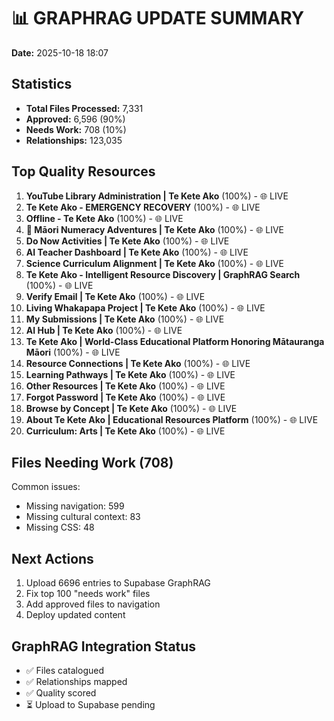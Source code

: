 # 📊 GRAPHRAG UPDATE SUMMARY
**Date:** 2025-10-18 18:07

## Statistics
- **Total Files Processed:** 7,331
- **Approved:** 6,596 (90%)
- **Needs Work:** 708 (10%)
- **Relationships:** 123,035

## Top Quality Resources
1. **YouTube Library Administration | Te Kete Ako** (100%) - 🌐 LIVE
2. **Te Kete Ako - EMERGENCY RECOVERY** (100%) - 🌐 LIVE
3. **Offline - Te Kete Ako** (100%) - 🌐 LIVE
4. **🔢 Māori Numeracy Adventures | Te Kete Ako** (100%) - 🌐 LIVE
5. **Do Now Activities | Te Kete Ako** (100%) - 🌐 LIVE
6. **AI Teacher Dashboard | Te Kete Ako** (100%) - 🌐 LIVE
7. **Science Curriculum Alignment | Te Kete Ako** (100%) - 🌐 LIVE
8. **Te Kete Ako - Intelligent Resource Discovery | GraphRAG Search** (100%) - 🌐 LIVE
9. **Verify Email | Te Kete Ako** (100%) - 🌐 LIVE
10. **Living Whakapapa Project | Te Kete Ako** (100%) - 🌐 LIVE
11. **My Submissions | Te Kete Ako** (100%) - 🌐 LIVE
12. **AI Hub | Te Kete Ako** (100%) - 🌐 LIVE
13. **Te Kete Ako | World-Class Educational Platform Honoring Mātauranga Māori** (100%) - 🌐 LIVE
14. **Resource Connections | Te Kete Ako** (100%) - 🌐 LIVE
15. **Learning Pathways | Te Kete Ako** (100%) - 🌐 LIVE
16. **Other Resources | Te Kete Ako** (100%) - 🌐 LIVE
17. **Forgot Password | Te Kete Ako** (100%) - 🌐 LIVE
18. **Browse by Concept | Te Kete Ako** (100%) - 🌐 LIVE
19. **About Te Kete Ako | Educational Resources Platform** (100%) - 🌐 LIVE
20. **Curriculum: Arts | Te Kete Ako** (100%) - 🌐 LIVE


## Files Needing Work (708)
Common issues:
- Missing navigation: 599
- Missing cultural context: 83
- Missing CSS: 48

## Next Actions
1. Upload 6696 entries to Supabase GraphRAG
2. Fix top 100 "needs work" files
3. Add approved files to navigation
4. Deploy updated content

## GraphRAG Integration Status
- ✅ Files catalogued
- ✅ Relationships mapped
- ✅ Quality scored
- ⏳ Upload to Supabase pending
